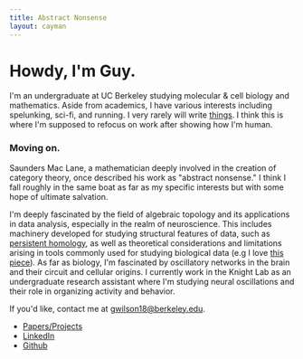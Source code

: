 ```yaml
---
title: Abstract Nonsense
layout: cayman
---
```


# Howdy, I'm Guy.

I'm an undergraduate at UC Berkeley studying molecular & cell biology and mathematics. Aside from academics, I 
have various interests including spelunking, sci-fi, and running. I very rarely will write 
[things](https://medium.com/addiction-unscripted/down-the-rabbit-hole-96b121a3bfc5). I think this is where I'm supposed to 
refocus on work after showing how I'm human. 

### Moving on.

Saunders Mac Lane, a mathematician deeply involved in the creation of category theory, once described his work as 
"abstract nonsense." I think I fall roughly in the same boat as far as my specific interests but with some hope of ultimate salvation.

I'm deeply fascinated by the field of algebraic topology and its applications in data analysis, especially in the realm of neuroscience. 
This includes machinery developed for studying structural features of data, 
such as [persistent homology](https://www.youtube.com/watch?v=h0bnG1Wavag), as well as theoretical considerations and limitations
arising in tools commonly used for studying biological data (e.g I love [this piece](http://colah.github.io/posts/2014-03-NN-Manifolds-Topology/)). As far as biology, I'm fascinated by oscillatory networks in the brain and their circuit and cellular origins. I currently work in the Knight Lab as an undergraduate research assistant where I'm studying neural oscillations and their role in organizing activity and behavior.  

If you'd like, contact me at [gwilson18@berkeley.edu](gwilson18@berkeley.edu).

- [Papers/Projects](https://guyhwilson.github.io/stuff/)
- [LinkedIn](https://www.linkedin.com/in/guy-wilson)
- [Github](https://github.com/guyhwilson)
